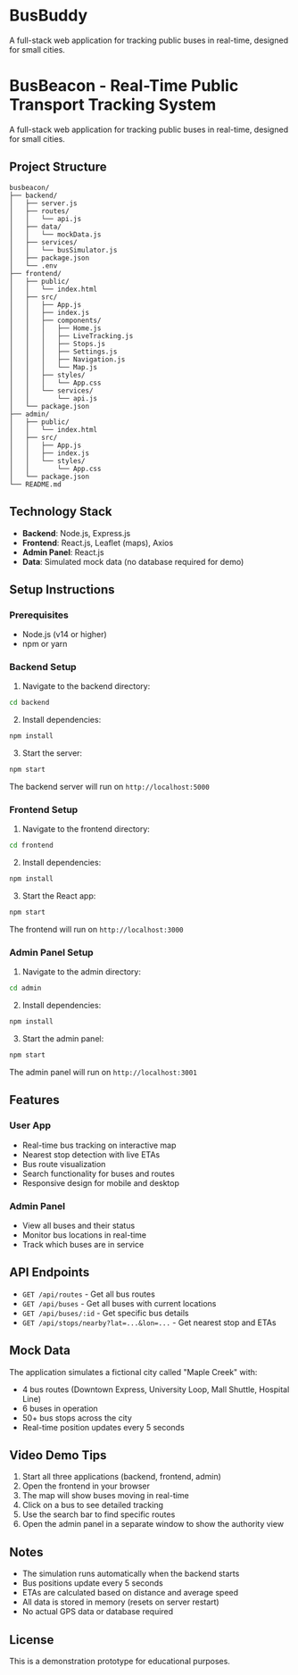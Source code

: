 # BusBuddy
A full-stack web application for tracking public buses in real-time, designed for small cities.

# BusBeacon - Real-Time Public Transport Tracking System

A full-stack web application for tracking public buses in real-time, designed for small cities.

## Project Structure

```
busbeacon/
├── backend/
│   ├── server.js
│   ├── routes/
│   │   └── api.js
│   ├── data/
│   │   └── mockData.js
│   ├── services/
│   │   └── busSimulator.js
│   ├── package.json
│   └── .env
├── frontend/
│   ├── public/
│   │   └── index.html
│   ├── src/
│   │   ├── App.js
│   │   ├── index.js
│   │   ├── components/
│   │   │   ├── Home.js
│   │   │   ├── LiveTracking.js
│   │   │   ├── Stops.js
│   │   │   ├── Settings.js
│   │   │   ├── Navigation.js
│   │   │   └── Map.js
│   │   ├── styles/
│   │   │   └── App.css
│   │   └── services/
│   │       └── api.js
│   └── package.json
├── admin/
│   ├── public/
│   │   └── index.html
│   ├── src/
│   │   ├── App.js
│   │   ├── index.js
│   │   └── styles/
│   │       └── App.css
│   └── package.json
└── README.md
```

## Technology Stack

- **Backend**: Node.js, Express.js
- **Frontend**: React.js, Leaflet (maps), Axios
- **Admin Panel**: React.js
- **Data**: Simulated mock data (no database required for demo)

## Setup Instructions

### Prerequisites

- Node.js (v14 or higher)
- npm or yarn

### Backend Setup

1. Navigate to the backend directory:
```bash
cd backend
```

2. Install dependencies:
```bash
npm install
```

3. Start the server:
```bash
npm start
```

The backend server will run on `http://localhost:5000`

### Frontend Setup

1. Navigate to the frontend directory:
```bash
cd frontend
```

2. Install dependencies:
```bash
npm install
```

3. Start the React app:
```bash
npm start
```

The frontend will run on `http://localhost:3000`

### Admin Panel Setup

1. Navigate to the admin directory:
```bash
cd admin
```

2. Install dependencies:
```bash
npm install
```

3. Start the admin panel:
```bash
npm start
```

The admin panel will run on `http://localhost:3001`

## Features

### User App
- Real-time bus tracking on interactive map
- Nearest stop detection with live ETAs
- Bus route visualization
- Search functionality for buses and routes
- Responsive design for mobile and desktop

### Admin Panel
- View all buses and their status
- Monitor bus locations in real-time
- Track which buses are in service

## API Endpoints

- `GET /api/routes` - Get all bus routes
- `GET /api/buses` - Get all buses with current locations
- `GET /api/buses/:id` - Get specific bus details
- `GET /api/stops/nearby?lat=...&lon=...` - Get nearest stop and ETAs

## Mock Data

The application simulates a fictional city called "Maple Creek" with:
- 4 bus routes (Downtown Express, University Loop, Mall Shuttle, Hospital Line)
- 6 buses in operation
- 50+ bus stops across the city
- Real-time position updates every 5 seconds

## Video Demo Tips

1. Start all three applications (backend, frontend, admin)
2. Open the frontend in your browser
3. The map will show buses moving in real-time
4. Click on a bus to see detailed tracking
5. Use the search bar to find specific routes
6. Open the admin panel in a separate window to show the authority view

## Notes

- The simulation runs automatically when the backend starts
- Bus positions update every 5 seconds
- ETAs are calculated based on distance and average speed
- All data is stored in memory (resets on server restart)
- No actual GPS data or database required

## License

This is a demonstration prototype for educational purposes.
